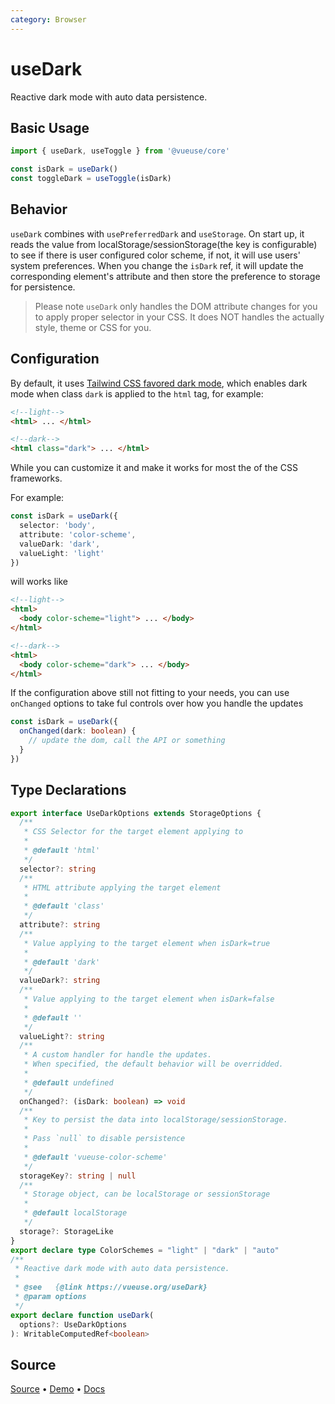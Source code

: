 ```yaml
---
category: Browser
---
```


# useDark

Reactive dark mode with auto data persistence.

## Basic Usage

```js
import { useDark, useToggle } from '@vueuse/core'

const isDark = useDark()
const toggleDark = useToggle(isDark)
```

## Behavior

`useDark` combines with `usePreferredDark` and `useStorage`. On start up, it reads the value from localStorage/sessionStorage(the key is configurable) to see if there is user configured color scheme, if not, it will use users' system preferences. When you change the `isDark` ref, it will update the corresponding element's attribute and then store the preference to storage for persistence.

> Please note `useDark` only handles the DOM attribute changes for you to apply proper selector in your CSS. It does NOT handles the actually style, theme or CSS for you.

## Configuration

By default, it uses [Tailwind CSS favored dark mode](https://tailwindcss.com/docs/dark-mode#toggling-dark-mode-manually), which enables dark mode when class `dark` is applied to the `html` tag, for example:

```html
<!--light-->
<html> ... </html>

<!--dark-->
<html class="dark"> ... </html>
```

While you can customize it and make it works for most the of the CSS frameworks.

For example:

```ts
const isDark = useDark({
  selector: 'body',
  attribute: 'color-scheme',
  valueDark: 'dark',
  valueLight: 'light'
})
```

will works like

```html
<!--light-->
<html>
  <body color-scheme="light"> ... </body>
</html>

<!--dark-->
<html>
  <body color-scheme="dark"> ... </body>
</html>
```

If the configuration above still not fitting to your needs, you can use `onChanged` options to take ful controls over how you handle the updates

```ts
const isDark = useDark({
  onChanged(dark: boolean) {
    // update the dom, call the API or something
  }
})
```


<!--FOOTER_STARTS-->
## Type Declarations

```typescript
export interface UseDarkOptions extends StorageOptions {
  /**
   * CSS Selector for the target element applying to
   *
   * @default 'html'
   */
  selector?: string
  /**
   * HTML attribute applying the target element
   *
   * @default 'class'
   */
  attribute?: string
  /**
   * Value applying to the target element when isDark=true
   *
   * @default 'dark'
   */
  valueDark?: string
  /**
   * Value applying to the target element when isDark=false
   *
   * @default ''
   */
  valueLight?: string
  /**
   * A custom handler for handle the updates.
   * When specified, the default behavior will be overridded.
   *
   * @default undefined
   */
  onChanged?: (isDark: boolean) => void
  /**
   * Key to persist the data into localStorage/sessionStorage.
   *
   * Pass `null` to disable persistence
   *
   * @default 'vueuse-color-scheme'
   */
  storageKey?: string | null
  /**
   * Storage object, can be localStorage or sessionStorage
   *
   * @default localStorage
   */
  storage?: StorageLike
}
export declare type ColorSchemes = "light" | "dark" | "auto"
/**
 * Reactive dark mode with auto data persistence.
 *
 * @see   {@link https://vueuse.org/useDark}
 * @param options
 */
export declare function useDark(
  options?: UseDarkOptions
): WritableComputedRef<boolean>
```

## Source

[Source](https://github.com/vueuse/vueuse/blob/main/packages/core/useDark/index.ts) • [Demo](https://github.com/vueuse/vueuse/blob/main/packages/core/useDark/demo.vue) • [Docs](https://github.com/vueuse/vueuse/blob/main/packages/core/useDark/index.md)


<!--FOOTER_ENDS-->
